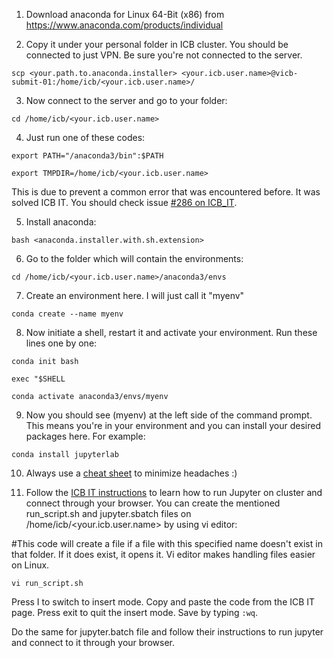 1) Download anaconda for Linux 64-Bit (x86) from https://www.anaconda.com/products/individual

2) Copy it under your personal folder in ICB cluster. You should be connected to just VPN. Be sure you're not connected to the server. 

`scp <your.path.to.anaconda.installer> <your.icb.user.name>@vicb-submit-01:/home/icb/<your.icb.user.name>/`

3) Now connect to the server and go to your folder:

`cd /home/icb/<your.icb.user.name>`

4) Just run one of these codes:

`export PATH="/anaconda3/bin":$PATH`

`export TMPDIR=/home/icb/<your.icb.user.name>`

This is due to prevent a common error that was encountered before. It was solved ICB IT. You should check issue [#286 on ICB_IT](https://ascgitlab.helmholtz-muenchen.de/ICB/ICB_IT/-/issues/286).


5) Install anaconda:

`bash <anaconda.installer.with.sh.extension>`

6) Go to the folder which will contain the environments:

`cd /home/icb/<your.icb.user.name>/anaconda3/envs`

7) Create an environment here. I will just call it "myenv"

`conda create --name myenv`

8) Now initiate a shell, restart it and activate your environment. Run these lines one by one:

`conda init bash`

`exec "$SHELL`

`conda activate anaconda3/envs/myenv`

9) Now you should see (myenv) at the left side of the command prompt. This means you're in your environment and you can install your desired packages here. For example:

`conda install jupyterlab`

10) Always use a [cheat sheet](https://docs.conda.io/projects/conda/en/4.6.0/_downloads/52a95608c49671267e40c689e0bc00ca/conda-cheatsheet.pdf) to minimize headaches :)

11) Follow the [ICB IT instructions](https://ascgitlab.helmholtz-muenchen.de/ICB/ICB_IT/-/wikis/How-to-submit-jobs-in-SLURM-cluster-And-Charliecloud-Tutorial#how-to-submit-a-jupyter-lab-session-with-sbatch) to learn how to run Jupyter on cluster and connect through your browser. You can create the mentioned run_script.sh and jupyter.sbatch files on /home/icb/<your.icb.user.name> by using vi editor:

#This code will create a file if a file with this specified name doesn't exist in that folder. If it does exist, it opens it. Vi editor makes handling files easier on Linux.

`vi run_script.sh`

Press I to switch to insert mode. Copy and paste the code from the ICB IT page. Press exit to quit the insert mode. Save by typing `:wq`.

Do the same for jupyter.batch file and follow their instructions to run jupyter and connect to it through your browser.

